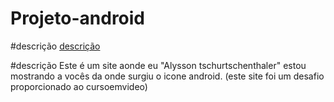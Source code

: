 # Projeto-android

 #descrição
[descrição]()

#descrição
Este é um site aonde eu "Alysson tschurtschenthaler" estou mostrando a vocês da onde surgiu o icone android. (este site foi um desafio proporcionado ao cursoemvideo)
